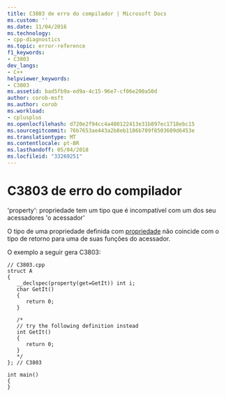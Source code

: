 ```yaml
---
title: C3803 de erro do compilador | Microsoft Docs
ms.custom: ''
ms.date: 11/04/2016
ms.technology:
- cpp-diagnostics
ms.topic: error-reference
f1_keywords:
- C3803
dev_langs:
- C++
helpviewer_keywords:
- C3803
ms.assetid: bad5fb9a-ed9a-4c15-96e7-cf06e200a50d
author: corob-msft
ms.author: corob
ms.workload:
- cplusplus
ms.openlocfilehash: d720e2f94cc4a480122413e31b897ec1718ebc15
ms.sourcegitcommit: 76b7653ae443a2b8eb1186b789f8503609d6453e
ms.translationtype: MT
ms.contentlocale: pt-BR
ms.lasthandoff: 05/04/2018
ms.locfileid: "33269251"
---
```

# <a name="compiler-error-c3803"></a>C3803 de erro do compilador
'property': propriedade tem um tipo que é incompatível com um dos seu acessadores 'o acessador'  
  
 O tipo de uma propriedade definida com [propriedade](../../cpp/property-cpp.md) não coincide com o tipo de retorno para uma de suas funções do acessador.  
  
 O exemplo a seguir gera C3803:  
  
```  
// C3803.cpp  
struct A  
{  
   __declspec(property(get=GetIt)) int i;  
   char GetIt()  
   {  
      return 0;  
   }  
  
   /*  
   // try the following definition instead  
   int GetIt()  
   {  
      return 0;  
   }  
   */  
}; // C3803  
  
int main()  
{  
}  
```